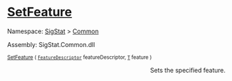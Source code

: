 # [SetFeature](./Signature-100663440.md)

Namespace: [SigStat]() > [Common](./../README.md)

Assembly: SigStat.Common.dll

<sub>[SetFeature](./Signature-100663440.md) ( [`FeatureDescriptor`](./../FeatureDescriptor.md) featureDescriptor, [`T`](./Signature-100663440.md) feature )         <div style = "text-align: right" >Sets the specified feature.</div></sub>
